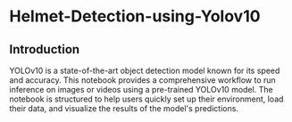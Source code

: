 # Helmet-Detection-using-Yolov10

## Introduction
YOLOv10 is a state-of-the-art object detection model known for its speed and accuracy. This notebook provides a comprehensive workflow to run inference on images or videos using a pre-trained YOLOv10 model. The notebook is structured to help users quickly set up their environment, load their data, and visualize the results of the model's predictions.
